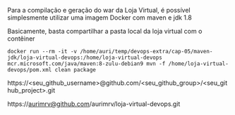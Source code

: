 Para a compilação e geração do war da Loja Virtual, é possível simplesmente utilizar uma imagem Docker com maven e jdk 1.8

Basicamente, basta compartilhar a pasta local da loja virtual com o contêiner

```
docker run --rm -it -v /home/auri/temp/devops-extra/cap-05/maven-jdk/loja-virtual-devops:/home/loja-virtual-devops mcr.microsoft.com/java/maven:8-zulu-debian9 mvn -f /home/loja-virtual-devops/pom.xml clean package
```

https://<seu_github_username>@github.com/<seu_github_group>/<seu_github_project>.git

https://aurimrv@github.com/aurimrv/loja-virtual-devops.git
